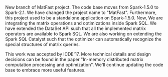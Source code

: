 New branch of MatFast project. 
The code base moves from Spark-1.5.0 to Spark-2.1.
We have changed the project name to "MatFast". Furthermore, 
this project used to be a standalone application on Spark-1.5.0. 
Now, We are integrating the matrix operations and optimizations 
inside Spark SQL. We have extended the DataSet API such that 
all the implemented matrix operators are available to Spark SQL. 
We are also working on extending the Spark SQL Catalyst such 
that the optimizer can automatically recognize the special 
structures of matrix queries.

This work was accepted by ICDE'17. More technical details and 
design decisions can be found in the paper "In-memory distributed matrix 
computation processing and optimization". We'll continue updating 
the code base to embrace more useful features.

